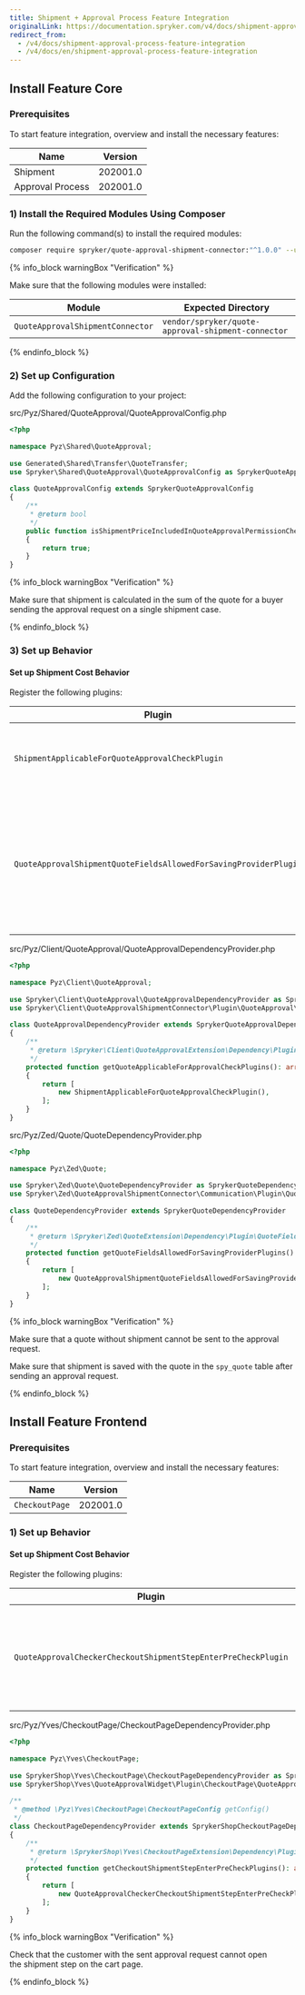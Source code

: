 ```yaml
---
title: Shipment + Approval Process Feature Integration
originalLink: https://documentation.spryker.com/v4/docs/shipment-approval-process-feature-integration
redirect_from:
  - /v4/docs/shipment-approval-process-feature-integration
  - /v4/docs/en/shipment-approval-process-feature-integration
---
```


## Install Feature Core

### Prerequisites

To start feature integration, overview and install the necessary features:

| Name | Version |
| --- | --- |
| Shipment | 202001.0 |
| Approval Process | 202001.0 |

### 1) Install the Required Modules Using Composer
Run the following command(s) to install the required modules:

```bash
composer require spryker/quote-approval-shipment-connector:"^1.0.0" --update-with-dependencies
```
{% info_block warningBox "Verification" %}

Make sure that the following modules were installed:

|Module|Expected Directory|
| --- | --- |
| `QuoteApprovalShipmentConnector` | `vendor/spryker/quote-approval-shipment-connector` |

{% endinfo_block %}

### 2) Set up Configuration

Add the following configuration to your project:

src/Pyz/Shared/QuoteApproval/QuoteApprovalConfig.php

```php
<?php
 
namespace Pyz\Shared\QuoteApproval;
 
use Generated\Shared\Transfer\QuoteTransfer;
use Spryker\Shared\QuoteApproval\QuoteApprovalConfig as SprykerQuoteApprovalConfig;
 
class QuoteApprovalConfig extends SprykerQuoteApprovalConfig
{
    /**
     * @return bool
     */
    public function isShipmentPriceIncludedInQuoteApprovalPermissionCheck(): bool
    {
        return true;
    }
}
```

{% info_block warningBox "Verification" %}

Make sure that shipment is calculated in the sum of the quote for a buyer sending the approval request on a single shipment case.

{% endinfo_block %}

### 3) Set up Behavior

#### Set up Shipment Cost Behavior

Register the following plugins:

|Plugin |Specification |Prerequisites |Namespace|
| --- | --- | --- | --- |
| `ShipmentApplicableForQuoteApprovalCheckPlugin` | Checks if quote has all parameters required for shipment calculation. | None | `Spryker\Client\QuoteApprovalShipmentConnector\Plugin\QuoteApproval` |
| `QuoteApprovalShipmentQuoteFieldsAllowedForSavingProviderPlugin` | Gets the required shipment quote fields from the configuration if approval request is not canceled on a single shipment case. | None | `Spryker\Zed\QuoteApprovalShipmentConnector\Communication\Plugin\Quote` |

src/Pyz/Client/QuoteApproval/QuoteApprovalDependencyProvider.php

```php
<?php
 
namespace Pyz\Client\QuoteApproval;
 
use Spryker\Client\QuoteApproval\QuoteApprovalDependencyProvider as SprykerQuoteApprovalDependencyProvider;
use Spryker\Client\QuoteApprovalShipmentConnector\Plugin\QuoteApproval\ShipmentApplicableForQuoteApprovalCheckPlugin;
 
class QuoteApprovalDependencyProvider extends SprykerQuoteApprovalDependencyProvider
{
    /**
     * @return \Spryker\Client\QuoteApprovalExtension\Dependency\Plugin\QuoteApplicableForApprovalCheckPluginInterface[]
     */
    protected function getQuoteApplicableForApprovalCheckPlugins(): array
    {
        return [
            new ShipmentApplicableForQuoteApprovalCheckPlugin(),
        ];
    }
}
```

src/Pyz/Zed/Quote/QuoteDependencyProvider.php

```php
<?php
 
namespace Pyz\Zed\Quote;
 
use Spryker\Zed\Quote\QuoteDependencyProvider as SprykerQuoteDependencyProvider;
use Spryker\Zed\QuoteApprovalShipmentConnector\Communication\Plugin\Quote\QuoteApprovalShipmentQuoteFieldsAllowedForSavingProviderPlugin;
 
class QuoteDependencyProvider extends SprykerQuoteDependencyProvider
{
    /**
     * @return \Spryker\Zed\QuoteExtension\Dependency\Plugin\QuoteFieldsAllowedForSavingProviderPluginInterface[]
     */
    protected function getQuoteFieldsAllowedForSavingProviderPlugins(): array
    {
        return [
            new QuoteApprovalShipmentQuoteFieldsAllowedForSavingProviderPlugin(),
        ];
    }
}
```

{% info_block warningBox "Verification" %}

Make sure that a quote without shipment cannot be sent to the approval request.

Make sure that shipment is saved with the quote in the `spy_quote` table after sending an approval request.

{% endinfo_block %}

## Install Feature Frontend

### Prerequisites

To start feature integration, overview and install the necessary features:

|Name|Version |
| --- | --- |
| `CheckoutPage` | 202001.0 |

### 1) Set up Behavior

#### Set up Shipment Cost Behavior

Register the following plugins:

|Plugin |Specification |Prerequisites |Namespace |
| --- | --- | --- | --- |
| `QuoteApprovalCheckerCheckoutShipmentStepEnterPreCheckPlugin` | Checks if the quote approval status is approved or waiting on the shipment step of the checkout. |None | `SprykerShop\Yves\QuoteApprovalWidget\Plugin\CheckoutPage` |

src/Pyz/Yves/CheckoutPage/CheckoutPageDependencyProvider.php

```php
<?php
  
namespace Pyz\Yves\CheckoutPage;
 
use SprykerShop\Yves\CheckoutPage\CheckoutPageDependencyProvider as SprykerShopCheckoutPageDependencyProvider;
use SprykerShop\Yves\QuoteApprovalWidget\Plugin\CheckoutPage\QuoteApprovalCheckerCheckoutShipmentStepEnterPreCheckPlugin;
 
/**
 * @method \Pyz\Yves\CheckoutPage\CheckoutPageConfig getConfig()
 */
class CheckoutPageDependencyProvider extends SprykerShopCheckoutPageDependencyProvider
{
    /**
     * @return \SprykerShop\Yves\CheckoutPageExtension\Dependency\Plugin\CheckoutShipmentStepEnterPreCheckPluginInterface[]
     */
    protected function getCheckoutShipmentStepEnterPreCheckPlugins(): array
    {
        return [
            new QuoteApprovalCheckerCheckoutShipmentStepEnterPreCheckPlugin(),
        ];
    }
}
```

{% info_block warningBox "Verification" %}

Check that the customer with the sent approval request cannot open the shipment step on the cart page.

{% endinfo_block %}
